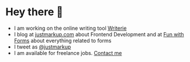 # Hey there 👋

- I am working on the online writing tool [Writerie](https://app.writerie.com)
- I blog at [justmarkup.com](https://justmarkup.com) about Frontend Development and at [Fun with Forms](https://funwithforms.com) about everything related to forms
- I tweet as [@justmarkup](https://twitter.com/justmarkup)
- I am available for freelance jobs. [Contact me](mailto:hallo@justmarkup.com)
